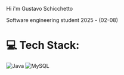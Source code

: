 Hi i'm Gustavo Schicchetto

Software engineering student 2025 - (02-08)


# 💻 Tech Stack:
![Java](https://img.shields.io/badge/java-%23ED8B00.svg?style=for-the-badge&logo=openjdk&logoColor=white) ![MySQL](https://img.shields.io/badge/mysql-4479A1.svg?style=for-the-badge&logo=mysql&logoColor=white)




<!-- Proudly created with GPRM ( https://gprm.itsvg.in ) -->
